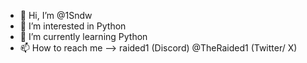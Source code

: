 - 👋 Hi, I’m @1Sndw
- 👀 I’m interested in Python
- 🌱 I’m currently learning Python
- 📫 How to reach me --> raided1 (Discord) @TheRaided1 (Twitter/ X)
